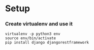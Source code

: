 # Setup

### Create virtualenv and use it

```
virtualenv -p python3 env
source env/bin/activate
pip install django djangorestframework
```
